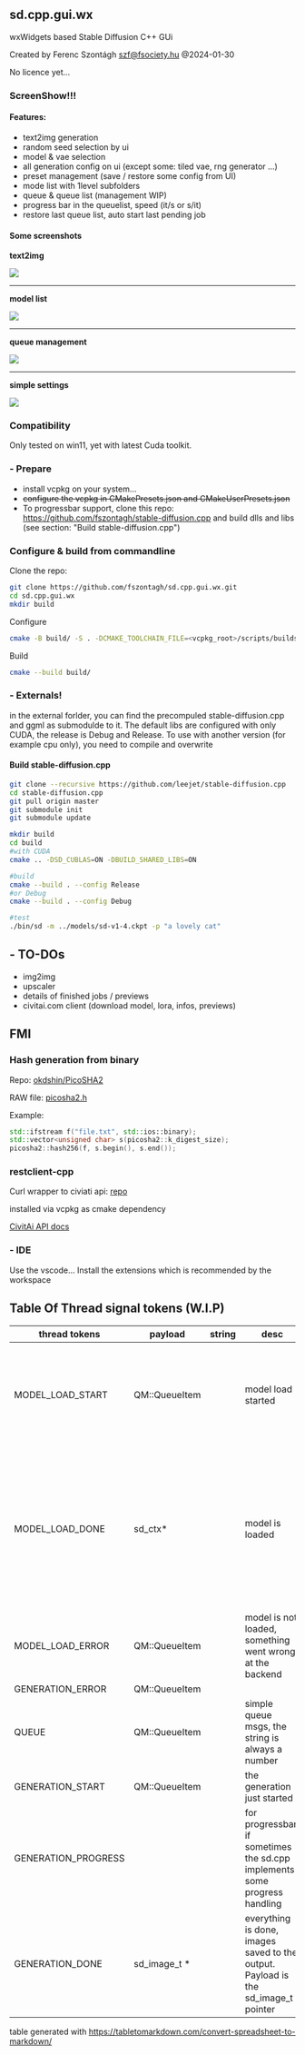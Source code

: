 ## sd.cpp.gui.wx

wxWidgets based Stable Diffusion C++ GUi

Created by Ferenc Szontágh <szf@fsociety.hu> @2024-01-30

No licence yet... 

### ScreenShow!!!
#### Features: 

- text2img generation
- random seed selection by ui
- model & vae selection
- all generation config on ui (except some: tiled vae, rng generator ...)
- preset management (save / restore some config from UI)
- mode list with 1level subfolders
- queue & queue list (management WIP)
- progress bar in the queuelist, speed (it/s or s/it)
- restore last queue list, auto start last pending job

#### Some screenshots

**text2img** 

![](https://fsociety.hu/sd.cpp.gui.wx/sd.cpp.gui.wx_text2img.png)

------------

**model list** 

![](https://fsociety.hu/sd.cpp.gui.wx/sd.cpp.gui.wx_models.png)

------------
**queue management**

![](https://fsociety.hu/sd.cpp.gui.wx/sd.cpp.gui.wx_queue.png)


------------
**simple settings**

![](https://fsociety.hu/sd.cpp.gui.wx/sd.cpp.gui.wx_settings.png)

### Compatibility

Only tested on win11, yet with latest Cuda toolkit. 


### - Prepare

* install vcpkg on your system... 
* ~~configure the vcpkg in CMakePresets.json and CMakeUserPresets.json~~
* To progressbar support, clone this repo: https://github.com/fszontagh/stable-diffusion.cpp and build dlls and libs (see section: "Build stable-diffusion.cpp")

### Configure & build from commandline
Clone the repo:
```Bash
git clone https://github.com/fszontagh/sd.cpp.gui.wx.git
cd sd.cpp.gui.wx
mkdir build
```

Configure
 ```Bash
 cmake -B build/ -S . -DCMAKE_TOOLCHAIN_FILE=<vcpkg_root>/scripts/buildsystems/vcpkg.cmake 
 ```
Build
 ```Bash
 cmake --build build/
 ```

### - Externals!

in the external forlder, you can find the precompuled stable-diffusion.cpp and ggml as submodulde to it. 
The default libs are configured with only CUDA, the release is Debug and Release. To use with another version (for example cpu only), you need to compile and overwrite 

#### Build stable-diffusion.cpp
```Bash
git clone --recursive https://github.com/leejet/stable-diffusion.cpp
cd stable-diffusion.cpp
git pull origin master
git submodule init
git submodule update

mkdir build
cd build
#with CUDA 
cmake .. -DSD_CUBLAS=ON -DBUILD_SHARED_LIBS=ON

#build
cmake --build . --config Release
#or Debug
cmake --build . --config Debug

#test
./bin/sd -m ../models/sd-v1-4.ckpt -p "a lovely cat"
```


## - TO-DOs
* img2img
* upscaler
* details of finished jobs / previews
* civitai.com client (download model, lora, infos, previews)


## FMI
### Hash generation from binary
Repo: [okdshin/PicoSHA2](https://github.com/okdshin/PicoSHA2)

RAW file: [picosha2.h](https://raw.githubusercontent.com/okdshin/PicoSHA2/master/picosha2.h)

Example: 
```C++
std::ifstream f("file.txt", std::ios::binary);
std::vector<unsigned char> s(picosha2::k_digest_size);
picosha2::hash256(f, s.begin(), s.end());
```

### restclient-cpp

Curl wrapper to civiati api:
[repo](https://github.com/mrtazz/restclient-cpp)

installed via vcpkg as cmake dependency

[CivitAi API docs](https://github.com/civitai/civitai/wiki/REST-API-Reference#get-apiv1models-versionsby-hashhash)

### - IDE
Use the vscode... Install the extensions which is recommended by the workspace

## Table Of Thread signal tokens (W.I.P)

| thread tokens       | payload       | string | desc                                                                              | comment                                                                                               |
| ------------------- | ------------- | ------ | --------------------------------------------------------------------------------- | ----------------------------------------------------------------------------------------------------- |
| MODEL_LOAD_START    | QM::QueueItem |        | model load started                                                                | only occurs, when no model loaded, or the job have another model                                      |
| MODEL_LOAD_DONE     | sd_ctx\*      |        | model is loaded                                                                   | the model is loaded and the pointer returning as payload. The pointer will be reused in the next etap |
| MODEL_LOAD_ERROR    | QM::QueueItem |        | model is not loaded, something went wrong at the backend                          |
| GENERATION_ERROR    | QM::QueueItem |        |                                                                                   |                                                                                                       |
| QUEUE               | QM::QueueItem |        | simple queue msgs, the string is always a number                                  |
| GENERATION_START    | QM::QueueItem |        | the generation just started                                                       |
| GENERATION_PROGRESS |               |        | for progressbar, if sometimes the sd.cpp implements some progress handling        | not used, while no progress info from the backend                                                     |
| GENERATION_DONE     | sd_image_t \* |        | everything is done, images saved to the output. Payload is the sd_image_t pointer |

table generated with https://tabletomarkdown.com/convert-spreadsheet-to-markdown/